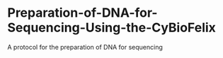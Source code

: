 # Preparation-of-DNA-for-Sequencing-Using-the-CyBioFelix
A protocol for the preparation of DNA for sequencing
